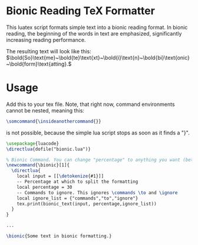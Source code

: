 # Bionic Reading TeX Formatter

This luatex script formats simple text into a bionic reading format. In bionic reading, the beginning of the words in text are emphasized, significantly increasing reading performance.

The resulting text will look like this: $\bold{So}\text{me}~\bold{te}\text{xt}~\bold{i}\text{n}~\bold{bi}\text{onic}~\bold{form}\text{atting}.$

# Usage

Add this to your tex file. Note, that right now, command environments cannot be nested, meaning this:

```tex
\somcommand{\insideanothercommand{}}
```
is not possible, because the simple lua script stops as soon as it finds a "}".

```tex
\usepackage{luacode}
\directlua{dofile("bionic.lua")}

% Bionic Command. You can change "percentage" to anything you want (between 0 and 100)
\newcommand{\bionic}[1]{
  \directlua{
    local input = [[\detokenize{#1}]]
    -- Percentage at which to split the formatting
    local percentage = 30
    -- Commands to ignore. This ignores \commands \to and \ignore
    local ignore_list = {"commands","to","ignore"}
    tex.print(bionic_text(input, percentage,ignore_list))
  }
}

...

\bionic{Some text in bionic formatting.}
```